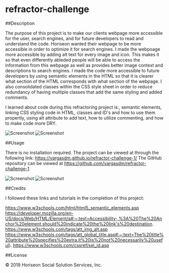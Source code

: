 # refractor-challenge

##Description

The purpose of this project is to make our clients webpage more accessible for the user, search engines, and for future developers to read and understand the code. Horiseon wanted their webpage to be more accessible in order to optimize it for search engines. I made the webpoage more accessible by adding alt text for every image and icon. This makes it so that even differently ableded people will be able to access the information from this webpage as well as provides better image context and descriptions to search engines. I made the code more accessible to future developers by using semantic elements in the HTML so that it is clearer what section of the HTML corresponds with what section of the webpage. I also consolidated classes within the CSS style sheet in order to reduce redundancy of having multiple classes that add the same styling and added comments.

I learned about code during this refractoring project is:, semantic elements, linking CSS styling code in HTML, classes and ID's and how to use them propertly, using alt attribute to add text, how to utilize commenting, and how to make code more DRY.

![Screenshot](https://github.com/vargasdm/refractor-challenge-1/blob/main/assets/images/refractor-challenge-1-HTML-semantic-elements.png)
![Screenshot](https://github.com/vargasdm/refractor-challenge-1/blob/main/assets/images/refractor-challenge-1-CSS-changes.png)

##Usage

There is no installation required. The project can be viewed at through the following link: https://vargasdm.github.io/refractor-challenge-1/
The GitHub repository can be viewed at https://github.com/vargasdm/refractor-challenge-1

![Screenshot](https://github.com/vargasdm/refractor-challenge-1/blob/main/assets/images/refractor-challenge-1-webpage-header.png)
![Screenshot](https://github.com/vargasdm/refractor-challenge-1/blob/main/assets/images/refractor-challenge-1-webpage-body.png)


##Credits

I followed these links and tutorials in the completion of this project:

https://www.w3schools.com/html/html5_semantic_elements.asp
https://developer.mozilla.org/en-US/docs/Web/HTML/Element/a#:~:text=Accessibility-,%3A%20The%20Anchor%20element,should%20indicate%20the%20link's%20destination.
https://www.w3schools.com/tags/att_img_alt.asp
https://www.w3schools.com/tags/att_global_title.asp#:~:text=The%20title%20attribute%20specifies%20extra,it%20is%20not%20necessarily%20useful).
https://www.w3schools.com/cssref/sel_id.asp

##License

© 2019 Horiseon Social Solution Services, Inc.

